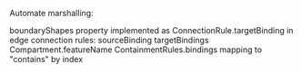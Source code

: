 Automate marshalling:

boundaryShapes property implemented as ConnectionRule.targetBinding
in edge connection rules:
sourceBinding
targetBindings
Compartment.featureName
ContainmentRules.bindings mapping to "contains" by index

